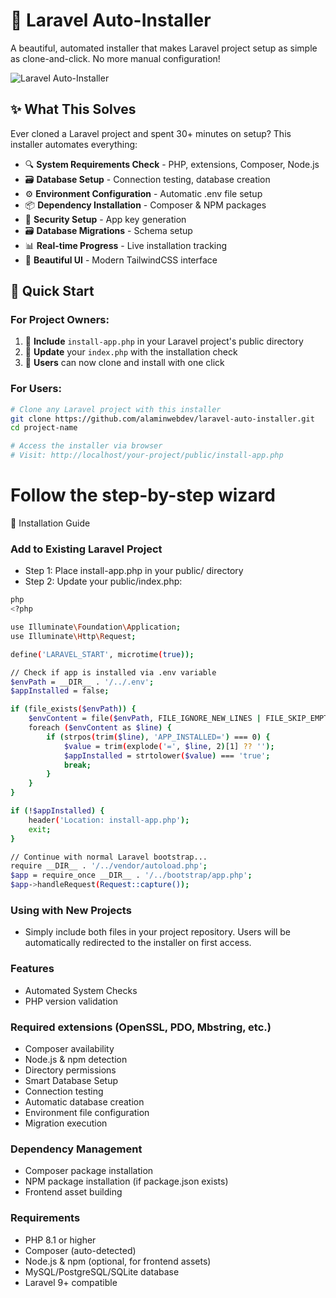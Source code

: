 # 🚀 Laravel Auto-Installer

A beautiful, automated installer that makes Laravel project setup as simple as clone-and-click. No more manual configuration!

![Laravel Auto-Installer](screenshots/main.png)

## ✨ What This Solves

Ever cloned a Laravel project and spent 30+ minutes on setup? This installer automates everything:

- 🔍 **System Requirements Check** - PHP, extensions, Composer, Node.js
- 🗃️ **Database Setup** - Connection testing, database creation
- ⚙️ **Environment Configuration** - Automatic .env file setup  
- 📦 **Dependency Installation** - Composer & NPM packages
- 🔑 **Security Setup** - App key generation
- 🗃️ **Database Migrations** - Schema setup
- 📊 **Real-time Progress** - Live installation tracking
- 🎨 **Beautiful UI** - Modern TailwindCSS interface

## 🚀 Quick Start

### For Project Owners:
1. 📁 **Include** `install-app.php` in your Laravel project's public directory
2. 🔧 **Update** your `index.php` with the installation check
3. 👥 **Users** can now clone and install with one click

### For Users:
```bash
# Clone any Laravel project with this installer
git clone https://github.com/alaminwebdev/laravel-auto-installer.git
cd project-name

# Access the installer via browser
# Visit: http://localhost/your-project/public/install-app.php
```

# Follow the step-by-step wizard
📁 Installation Guide

### Add to Existing Laravel Project
- Step 1: Place install-app.php in your public/ directory
- Step 2: Update your public/index.php:
```bash
php
<?php

use Illuminate\Foundation\Application;
use Illuminate\Http\Request;

define('LARAVEL_START', microtime(true));

// Check if app is installed via .env variable
$envPath = __DIR__ . '/../.env';
$appInstalled = false;

if (file_exists($envPath)) {
    $envContent = file($envPath, FILE_IGNORE_NEW_LINES | FILE_SKIP_EMPTY_LINES);
    foreach ($envContent as $line) {
        if (strpos(trim($line), 'APP_INSTALLED=') === 0) {
            $value = trim(explode('=', $line, 2)[1] ?? '');
            $appInstalled = strtolower($value) === 'true';
            break;
        }
    }
}

if (!$appInstalled) {
    header('Location: install-app.php');
    exit;
}

// Continue with normal Laravel bootstrap...
require __DIR__ . '/../vendor/autoload.php';
$app = require_once __DIR__ . '/../bootstrap/app.php';
$app->handleRequest(Request::capture());
```
### Using with New Projects
- Simply include both files in your project repository. Users will be automatically redirected to the installer on first access.

###  Features
- Automated System Checks
- PHP version validation

### Required extensions (OpenSSL, PDO, Mbstring, etc.)

- Composer availability
- Node.js & npm detection
- Directory permissions
- Smart Database Setup
- Connection testing
- Automatic database creation
- Environment file configuration
- Migration execution

### Dependency Management
- Composer package installation
- NPM package installation (if package.json exists)
- Frontend asset building

###  Requirements
- PHP 8.1 or higher
- Composer (auto-detected)
- Node.js & npm (optional, for frontend assets)
- MySQL/PostgreSQL/SQLite database
- Laravel 9+ compatible
